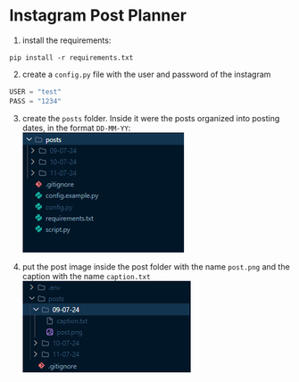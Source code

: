 # Instagram Post Planner 

1. install the requirements:
```
pip install -r requirements.txt
```

2. create a `config.py` file with the user and password of the instagram
```python
USER = "test"
PASS = "1234" 
```


3. create the `posts` folder. Inside it were the posts organized into posting dates, in the format `DD-MM-YY`:
![posts folder](https://raw.githubusercontent.com/sammarxz/instagram-post-planner/main/docs/posts-folder.png)


4. put the post image inside the post folder with the name `post.png` and the caption with the name `caption.txt`
![posts folder](https://raw.githubusercontent.com/sammarxz/instagram-post-planner/main/docs/post-folder.png)
